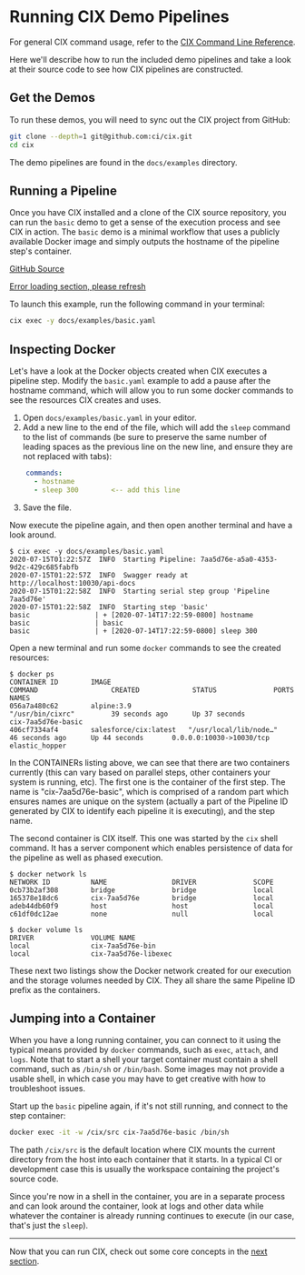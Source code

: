 # Running CIX Demo Pipelines

For general CIX command usage, refer to the [CIX Command Line Reference](/reference/cli).

Here we'll describe how to run the included demo pipelines and take a look at their source code to
see how CIX pipelines are constructed.

## Get the Demos

To run these demos, you will need to sync out the CIX project from GitHub:

```bash
git clone --depth=1 git@github.com:ci/cix.git
cd cix
```

The demo pipelines are found in the `docs/examples` directory.

## Running a Pipeline

Once you have CIX installed and a clone of the CIX source repository, you can run the `basic` demo
to get a sense of the execution process and see CIX in action. The `basic` demo is a minimal
workflow that uses a publicly available Docker image and simply outputs the hostname of the pipeline
step's container.

[GitHub Source](https://github.com/salesforce/cix/blob/master/docs/examples/basic.yaml)

[Error loading section, please refresh](../examples/basic.yaml ':include :type=code')

To launch this example, run the following command in your terminal:

```bash
cix exec -y docs/examples/basic.yaml
```

## Inspecting Docker

Let's have a look at the Docker objects created when CIX executes a pipeline step. Modify the
`basic.yaml` example to add a pause after the hostname command, which will allow you to run some docker
commands to see the resources CIX creates and uses.

1. Open `docs/examples/basic.yaml` in your editor.
2. Add a new line to the end of the file, which will add the `sleep` command to the list of commands
(be sure to preserve the same number of leading spaces as the previous line on the new line, and ensure
they are not replaced with tabs):
```yaml
    commands:
      - hostname
      - sleep 300        <-- add this line
```
3. Save the file.

Now execute the pipeline again, and then open another terminal and have a look around.

```
$ cix exec -y docs/examples/basic.yaml
2020-07-15T01:22:57Z  INFO 	Starting Pipeline: 7aa5d76e-a5a0-4353-9d2c-429c685fabfb
2020-07-15T01:22:57Z  INFO 	Swagger ready at http://localhost:10030/api-docs
2020-07-15T01:22:58Z  INFO 	Starting serial step group 'Pipeline 7aa5d76e'
2020-07-15T01:22:58Z  INFO 	Starting step 'basic'
basic                | + [2020-07-14T17:22:59-0800] hostname
basic                | basic
basic                | + [2020-07-14T17:22:59-0800] sleep 300
```

Open a new terminal and run some `docker` commands to see the created resources:

```
$ docker ps
CONTAINER ID        IMAGE                                                  COMMAND                  CREATED             STATUS              PORTS                      NAMES
056a7a480c62        alpine:3.9                                             "/usr/bin/cixrc"         39 seconds ago      Up 37 seconds                                  cix-7aa5d76e-basic
406cf7334af4        salesforce/cix:latest   "/usr/local/lib/node…"   46 seconds ago      Up 44 seconds       0.0.0.0:10030->10030/tcp   elastic_hopper
```

In the CONTAINERs listing above, we can see that there are two containers currently (this
can vary based on parallel steps, other containers your system is running, etc). The first one is
the container of the first step. The name is "cix-7aa5d76e-basic", which is comprised of a random
part which ensures names are unique on the system (actually a part of the Pipeline ID generated
by CIX to identify each pipeline it is executing), and the step name.

The second container is CIX itself. This one was started by the `cix` shell command. It has a server
component which enables persistence of data for the pipeline as well as phased execution.

```
$ docker network ls
NETWORK ID          NAME                DRIVER              SCOPE
0cb73b2af308        bridge              bridge              local
165378e18dc6        cix-7aa5d76e        bridge              local
adeb44db60f9        host                host                local
c61df0dc12ae        none                null                local

$ docker volume ls
DRIVER              VOLUME NAME
local               cix-7aa5d76e-bin
local               cix-7aa5d76e-libexec
```

These next two listings show the Docker network created for our execution and the storage volumes
needed by CIX. They all share the same Pipeline ID prefix as the containers.

## Jumping into a Container

When you have a long running container, you can connect to it using the typical means provided by
`docker` commands, such as `exec`, `attach`, and `logs`. Note that to start a shell your target
container must contain a shell command, such as `/bin/sh` or `/bin/bash`. Some images may not
provide a usable shell, in which case you may have to get creative with how to troubleshoot issues.

Start up the `basic` pipeline again, if it's not still running, and connect to the step container:

```bash
docker exec -it -w /cix/src cix-7aa5d76e-basic /bin/sh
```

The path `/cix/src` is the default location where CIX mounts the current directory from the host
into each container that it starts. In a typical CI or development case this is usually the
workspace containing the project's source code.

Since you're now in a shell in the container, you are in a separate process and can look around the
container, look at logs and other data while whatever the container is already running continues to
execute (in our case, that's just the `sleep`).

---

Now that you can run CIX, check out some core concepts in the [next section](getting-started/concepts.md).
